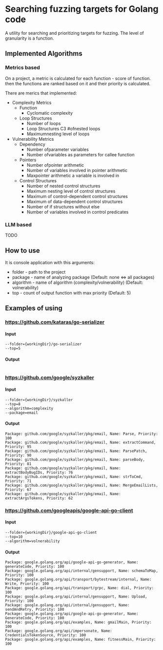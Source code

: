 # Searching fuzzing targets for Golang code

A utility for searching and prioritizing targets for fuzzing. The level of granularity is a function.

## Implemented Algorithms

### Metrics based

On a project, a metric is calculated for each function - score of function. then the functions are ranked based on it and their priority is calculated.

There are merics that implemented:

+ Complexity Metrics
    + Function
        + Cyclomatic complexity
    + Loop Structures
        + Number of loops
        + Loop Structures C3 #ofnested loops
        + Maximumnesting level of loops
+ Vulnerability Metrics
    + Dependency
        + Number ofparameter variables
        + Number ofvariables as parameters for callee function
    + Pointers
        + Number ofpointer arithmetic
        + Number of variables involved in pointer arithmetic
        + Maxpointer arithmetic a variable is involved in
    + Control Structures
        + Number of nested control structures
        + Maximum nesting level of control structures
        + Maximum of control-dependent control structures
        + Maximum of data-dependent control structures
        + Number of if structures without else
        + Number of variables involved in control predicates

### LLM based

TODO

## How to use

It is console application with this arguments:
+ folder - path to the project
+ package - name of analyzing package (Default: none <=> all packages)
+ algorithm - name of algorithm (complexity/volnerability) (Default: volnerability)
+ top - count of output function with max priority (Default: 5)

## Examples of using

### https://github.com/kataras/go-serializer

#### Input
```
--folder={workingDir}/go-serializer
--top=5
```

#### Output

```

```

### https://github.com/google/syzkaller

#### Input

```
--folder={workingDir}/syzkaller
--top=8
--algorithm=complexity
--package=email
```

#### Output

```
Package: github.com/google/syzkaller/pkg/email, Name: Parse, Priority: 100
Package: github.com/google/syzkaller/pkg/email, Name: extractCommand, Priority: 95
Package: github.com/google/syzkaller/pkg/email, Name: ParsePatch, Priority: 90
Package: github.com/google/syzkaller/pkg/email, Name: parseBody, Priority: 81
Package: github.com/google/syzkaller/pkg/email, Name: extractBodyBugIDs, Priority: 76
Package: github.com/google/syzkaller/pkg/email, Name: strToCmd, Priority: 71
Package: github.com/google/syzkaller/pkg/email, Name: MergeEmailLists, Priority: 67
Package: github.com/google/syzkaller/pkg/email, Name: extractArgsTokens, Priority: 62
```

### https://github.com/googleapis/google-api-go-client

#### Input

```
--folder={workingDir}/google-api-go-client
--top=10
--algorithm=volnerability
```

#### Output

```
Package: google.golang.org/api/google-api-go-generator, Name: generateCode, Priority: 100
Package: google.golang.org/api/internal/gensupport, Name: schemaToMap, Priority: 100
Package: google.golang.org/api/transport/bytestream/internal, Name: Write, Priority: 100
Package: google.golang.org/api/transport/grpc, Name: dial, Priority: 100
Package: google.golang.org/api/internal/gensupport, Name: Upload, Priority: 100
Package: google.golang.org/api/internal/gensupport, Name: sendAndRetry, Priority: 100
Package: google.golang.org/api/google-api-go-generator, Name: GenerateCode, Priority: 100
Package: google.golang.org/api/examples, Name: gmailMain, Priority: 100
Package: google.golang.org/api/impersonate, Name: CredentialsTokenSource, Priority: 100
Package: google.golang.org/api/examples, Name: fitnessMain, Priority: 100
```